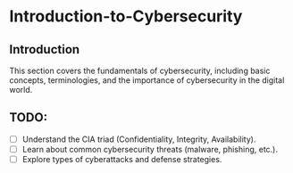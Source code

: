 # Introduction-to-Cybersecurity

## Introduction
This section covers the fundamentals of cybersecurity, including basic concepts, terminologies, and the importance of cybersecurity in the digital world.

## TODO:
- [ ] Understand the CIA triad (Confidentiality, Integrity, Availability).
- [ ] Learn about common cybersecurity threats (malware, phishing, etc.).
- [ ] Explore types of cyberattacks and defense strategies.
